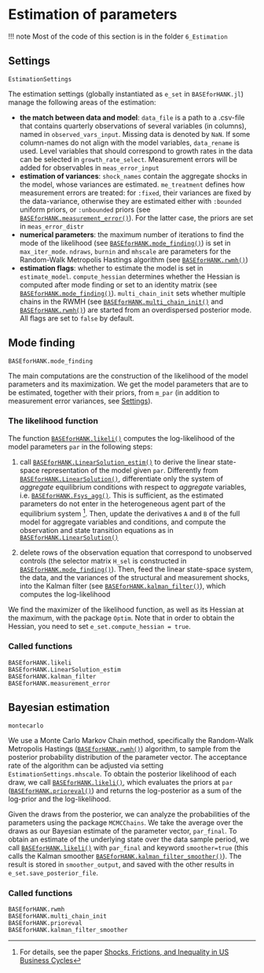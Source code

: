 # Estimation of parameters
!!! note
    Most of the code of this section is in the folder `6_Estimation`

## Settings
```@docs
EstimationSettings
```
The estimation settings (globally instantiated as `e_set` in `BASEforHANK.jl`) manage
the following areas of the estimation:
- **the match between data and model**: `data_file` is a path to a .csv-file
    that contains quarterly observations of several variables (in columns), named in
    `observed_vars_input`. Missing data is denoted by `NaN`. If some column-names do not align with the model
    variables, `data_rename` is used. Level variables that should correspond to growth
    rates in the data can be selected in `growth_rate_select`. Measurement errors
    will be added for observables in `meas_error_input`
- **estimation of variances**: `shock_names` contain the aggregate shocks in the model,
    whose variances are estimated. `me_treatment` defines how measurement errors
    are treated: for `:fixed`, their variances are fixed by the data-variance, otherwise
    they are estimated either with `:bounded` uniform priors, or `:unbounded` priors 
    (see [`BASEforHANK.measurement_error()`](@ref)). For the latter case, the priors are set in
    `meas_error_distr`
- **numerical parameters**: the maximum number of iterations to find the mode of the
    likelihood (see [`BASEforHANK.mode_finding()`](@ref)) is set in `max_iter_mode`. `ndraws`, `burnin`
    and `mhscale` are parameters for the Random-Walk Metropolis Hastings algorithm (see [`BASEforHANK.rwmh()`](@ref))
- **estimation flags**: whether to estimate the model is set in `estimate_model`. `compute_hessian` determines whether the Hessian is computed after mode finding or set to an identity matrix (see [`BASEforHANK.mode_finding()`](@ref)). `multi_chain_init` sets whether multiple chains in the RWMH (see [`BASEforHANK.multi_chain_init()`](@ref) and [`BASEforHANK.rwmh()`](@ref)) are started from an overdispersed posterior mode. All flags are set to `false` by default.

## Mode finding
```@docs
BASEforHANK.mode_finding
```
The main computations are the construction of the likelihood of the model parameters
and its maximization. We get the model parameters that are to be estimated,
together with their priors, from `m_par` (in addition to measurement error variances,
see [Settings](@ref)).

### The likelihood function
The function [`BASEforHANK.likeli()`](@ref) computes the log-likelihood of the model parameters `par`
in the following steps:

1. call [`BASEforHANK.LinearSolution_estim()`](@ref) to derive the linear state-space representation of the model given `par`.
    Differently from [`BASEforHANK.LinearSolution()`](@ref), differentiate only the system of *aggregate* equilibrium
    conditions with respect to *aggregate* variables, i.e. [`BASEforHANK.Fsys_agg()`](@ref). This is sufficient,
    as the estimated parameters do not enter in the heterogeneous agent part of the equilibrium system [^BBL].
    Then, update the derivatives `A` and `B` of the full model for aggregate variables and conditions,
    and compute the observation and state transition equations as in [`BASEforHANK.LinearSolution()`](@ref)

2. delete rows of the observation equation that correspond to unobserved controls
    (the selector matrix `H_sel` is constructed in [`BASEforHANK.mode_finding()`](@ref)). Then, feed
    the linear state-space system, the data, and the variances of the structural and
    measurement shocks, into the Kalman filter (see [`BASEforHANK.kalman_filter()`](@ref)), which computes
    the log-likelihood

We find the maximizer of the likelihood function, as well as its Hessian at the maximum,
with the package `Optim`. Note that in order to obtain the Hessian, you need to set `e_set.compute_hessian = true`.

### Called functions
```@docs
BASEforHANK.likeli
BASEforHANK.LinearSolution_estim
BASEforHANK.kalman_filter
BASEforHANK.measurement_error
```
## Bayesian estimation
```@docs
montecarlo
```
We use a Monte Carlo Markov Chain method, specifically the Random-Walk Metropolis Hastings ([`BASEforHANK.rwmh()`](@ref)) algorithm, to sample from the posterior probability distribution of the parameter vector. The acceptance rate of the algorithm can be adjusted via setting `EstimationSettings.mhscale`. To obtain the posterior likelihood of each draw, we call [`BASEforHANK.likeli()`](@ref), which evaluates the priors at `par` ([`BASEforHANK.prioreval()`](@ref)) and returns the log-posterior as a sum of the log-prior and the log-likelihood.

Given the draws from the posterior, we can analyze the probabilities of the parameters using the package `MCMCChains`. We take the average over the draws as our Bayesian estimate of the parameter vector, `par_final`. To obtain an estimate of the underlying state over the data sample period, we call [`BASEforHANK.likeli()`](@ref) with `par_final` and keyword `smoother=true` (this calls the Kalman smoother [`BASEforHANK.kalman_filter_smoother()`](@ref)). The result is stored in `smoother_output`, and saved with the other results in `e_set.save_posterior_file`.

### Called functions
```@docs
BASEforHANK.rwmh
BASEforHANK.multi_chain_init
BASEforHANK.prioreval
BASEforHANK.kalman_filter_smoother
```

[^BBL]:
    For details, see the paper [Shocks, Frictions, and Inequality in US Business Cycles](https://cepr.org/active/publications/discussion_papers/dp.php?dpno=14364)